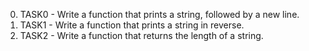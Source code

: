 0. TASK0 - Write a function that prints a string, followed by a new line.
1. TASK1 - Write a function that prints a string in reverse.
2. TASK2 - Write a function that returns the length of a string.

